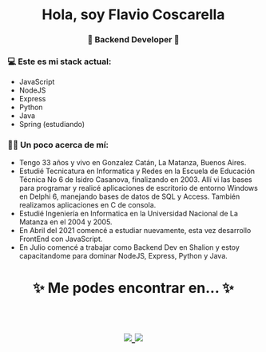 <h1 align="center"> Hola, soy Flavio Coscarella </h1>
<h3 align="center">🚀 Backend Developer 🚀</h3>


### 💻 Este es mi stack actual:
- JavaScript
- NodeJS
- Express
- Python
- Java
- Spring (estudiando)


### 👨‍🦱 Un poco acerca de mí:
- Tengo 33 años y vivo en Gonzalez Catán, La Matanza, Buenos Aires.
- Estudié Tecnicatura en Informatica y Redes en la Escuela de Educación Técnica No 6 de Isidro Casanova, finalizando en 2003. Allí vi las bases para programar y realicé aplicaciones de escritorio de entorno Windows en Delphi 6, manejando bases de datos de SQL y Access. También realizamos aplicaciones en C de consola.
- Estudié Ingeniería en Informatica en la Universidad Nacional de La Matanza en el 2004 y 2005.
- En Abril del 2021 comencé a estudiar nuevamente, esta vez desarrollo FrontEnd con JavaScript.
- En Julio comencé a trabajar como Backend Dev en Shalion y estoy capacitandome para dominar NodeJS, Express, Python y Java.


<h1 align="center">
✨ Me podes encontrar en... ✨
  <p align="center"><br/>
   <a href="https://www.linkedin.com/in/flavio-coscarella/">
        <img src="https://img.shields.io/static/v1?label=linkedin&message=flavio-coscarella&color=blue">
   </a>
   <a href="https://www.codewars.com/users/Flaviodc7">
        <img src="https://www.codewars.com/users/Flaviodc7/badges/small">
   </a>
  </p>
  </h1>
